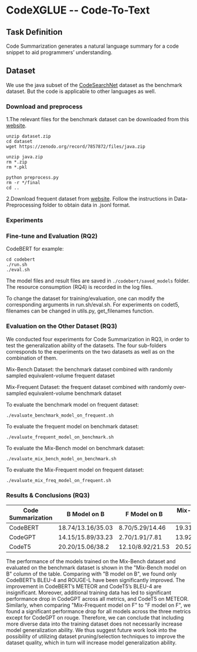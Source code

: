 # CodeXGLUE -- Code-To-Text

## Task Definition

Code Summarization generates a natural language summary for a code snippet to aid programmers’ understanding.

## Dataset

We use the java subset of the [CodeSearchNet](https://arxiv.org/pdf/1909.09436.pdf) dataset as the benchmark dataset. But the code is applicable to other languages as well.

### Download and preprocess
1.The relevant files for the benchmark dataset can be downloaded from this [website](https://github.com/microsoft/CodeXGLUE/tree/main/Code-Text/code-to-text).

```shell
unzip dataset.zip
cd dataset
wget https://zenodo.org/record/7857872/files/java.zip

unzip java.zip
rm *.zip
rm *.pkl

python preprocess.py
rm -r */final
cd ..
```

2.Download frequent dataset from [website](https://drive.google.com/drive/folders/1mKcCoMoGKV6R7p8MQBpXLSGXP62PmxSf). Follow the instructions in Data-Preprocessing folder to obtain data in .jsonl format.

### Experiments

### Fine-tune and Evaluation (RQ2)
CodeBERT for example:
```shell
cd codebert
./run.sh
./eval.sh
```

The model files and result files are saved in `./codebert/saved_models` folder.
The resource consumption (RQ4) is recorded in the log files.

To change the dataset for training/evaluation, one can modify the corresponding arguments in run.sh/eval.sh. For experiments on codet5, filenames can be changed in utils.py, get_filenames function.

### Evaluation on the Other Dataset (RQ3)
We conducted four experiments for Code Summarization in RQ3, in order to test the generalization ability of the datasets. The four sub-folders corresponds to the experiments on the two datasets as well as on the combination of them.

Mix-Bench Dataset: the benchmark dataset combined with randomly sampled equivalent-volume frequent dataset

Mix-Frequent Dataset: the frequent dataset combined with randomly over-sampled equivalent-volume benchmark dataset

To evaluate the benchmark model on frequent dataset:
```shell
./evaluate_benchmark_model_on_frequent.sh
```

To evaluate the frequent model on benchmark dataset:
```shell
./evaluate_frequent_model_on_benchmark.sh
```

To evaluate the Mix-Bench model on benchmark dataset:
```shell
./evaluate_mix_bench_model_on_benchmark.sh
```

To evaluate the Mix-Frequent model on frequent dataset:
```shell
./evaluate_mix_freq_model_on_frequent.sh
```

### Results & Conclusions (RQ3)
| Code Summarization | B Model on B | F Model on B | Mix-Bench Model on B | F Model on F | B Model on F | Mix-Frequent Model on F |
| -------- | -------- | -------- | -------- | -------- | -------- | -------- |
| CodeBERT | 18.74/13.16/35.03 | 8.70/5.29/14.46 | 19.31/13.25/35.73 | 32.20/20.52/42.17 | 17.61/12.87/25.75 | tbd/tbd/tbd |
| CodeGPT | 14.15/15.89/33.23 | 2.70/1.91/7.81 | 13.92/15.41/32.80 | 31.97/20.19/41.83 | 12.85/13.19/22.89 | 31.59/19.89/41.55 |
| CodeT5 | 20.20/15.06/38.2 | 12.10/8.92/21.53 | 20.52/14.51/38.08 | 32.94/22.05/44.33 | 19.24/14.25/28.35 | 31.89/21.44/43.53 |

The performance of the models trained on the Mix-Bench dataset and evaluated on the benchmark dataset is shown in the "Mix-Bench model on B" column of the table. Comparing with "B model on B", we found only CodeBERT’s BLEU-4 and ROUGE-L have been significantly improved. The improvement in CodeBERT’s METEOR and CodeT5’s BLEU-4 are insignificant. Moreover, additional training data has led to significant performance drop in CodeGPT across all metrics, and CodeT5 on METEOR. Similarly, when comparing "Mix-Frequent model on F" to "F model on F", we found a significant performance drop for all models across the three metrics except for CodeGPT on rouge. Therefore, we can conclude that including more diverse data into the training dataset does not necessarily increase model generalization ability. We thus suggest future work look into the possibility of utilizing dataset pruning/selection techniques to improve the dataset quality, which in turn will increase model generalization ability.